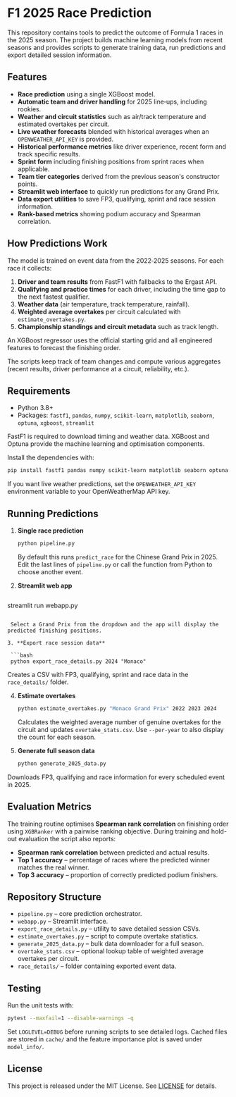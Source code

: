 # F1 2025 Race Prediction

This repository contains tools to predict the outcome of Formula&nbsp;1 races in the 2025 season. The project builds machine learning models from recent seasons and provides scripts to generate training data, run predictions and export detailed session information.

## Features

- **Race prediction** using a single XGBoost model.
- **Automatic team and driver handling** for 2025 line‑ups, including rookies.
- **Weather and circuit statistics** such as air/track temperature and estimated overtakes per circuit.
- **Live weather forecasts** blended with historical averages when an `OPENWEATHER_API_KEY` is provided.
- **Historical performance metrics** like driver experience, recent form and track specific results.
- **Sprint form** including finishing positions from sprint races when applicable.
- **Team tier categories** derived from the previous season's constructor points.
- **Streamlit web interface** to quickly run predictions for any Grand Prix.
- **Data export utilities** to save FP3, qualifying, sprint and race session information.
- **Rank-based metrics** showing podium accuracy and Spearman correlation.

## How Predictions Work

The model is trained on event data from the 2022‑2025 seasons. For each race it collects:

1. **Driver and team results** from FastF1 with fallbacks to the Ergast API.
2. **Qualifying and practice times** for each driver, including the time gap to the next fastest qualifier.
3. **Weather data** (air temperature, track temperature, rainfall).
4. **Weighted average overtakes** per circuit calculated with `estimate_overtakes.py`.
5. **Championship standings and circuit metadata** such as track length.

An XGBoost regressor uses the official starting grid and all engineered features to forecast the finishing order.

The scripts keep track of team changes and compute various aggregates (recent results, driver performance at a circuit, reliability, etc.).

## Requirements

- Python 3.8+
- Packages: `fastf1`, `pandas`, `numpy`, `scikit-learn`, `matplotlib`, `seaborn`, `optuna`, `xgboost`, `streamlit`

FastF1 is required to download timing and weather data. XGBoost and Optuna provide the machine learning and optimisation components.

Install the dependencies with:

```bash
pip install fastf1 pandas numpy scikit-learn matplotlib seaborn optuna xgboost streamlit
```
If you want live weather predictions, set the `OPENWEATHER_API_KEY` environment variable to your OpenWeatherMap API key.

## Running Predictions

1. **Single race prediction**

   ```bash
   python pipeline.py
   ```

   By default this runs `predict_race` for the Chinese Grand Prix in 2025. Edit the last lines of `pipeline.py` or call the function from Python to choose another event.

2. **Streamlit web app**

   ```bash
  streamlit run webapp.py
  ```

   Select a Grand Prix from the dropdown and the app will display the predicted finishing positions.

3. **Export race session data**

   ```bash
   python export_race_details.py 2024 "Monaco"
   ```

   Creates a CSV with FP3, qualifying, sprint and race data in the `race_details/` folder.

4. **Estimate overtakes**

   ```bash
   python estimate_overtakes.py "Monaco Grand Prix" 2022 2023 2024
   ```

   Calculates the weighted average number of genuine overtakes for the circuit and updates `overtake_stats.csv`. Use `--per-year` to also display the count for each season.

5. **Generate full season data**

   ```bash
   python generate_2025_data.py
   ```

Downloads FP3, qualifying and race information for every scheduled event in 2025.

## Evaluation Metrics

The training routine optimises **Spearman rank correlation** on finishing order
using ``XGBRanker`` with a pairwise ranking objective. During training and
hold-out evaluation the script also reports:

- **Spearman rank correlation** between predicted and actual results.
- **Top 1 accuracy** – percentage of races where the predicted winner matches the real winner.
- **Top 3 accuracy** – proportion of correctly predicted podium finishers.

## Repository Structure

- `pipeline.py` – core prediction orchestrator.
- `webapp.py` – Streamlit interface.
- `export_race_details.py` – utility to save detailed session CSVs.
- `estimate_overtakes.py` – script to compute overtake statistics.
- `generate_2025_data.py` – bulk data downloader for a full season.
 - `overtake_stats.csv` – optional lookup table of weighted average overtakes per circuit.
- `race_details/` – folder containing exported event data.

## Testing

Run the unit tests with:

```bash
pytest --maxfail=1 --disable-warnings -q
```

Set `LOGLEVEL=DEBUG` before running scripts to see detailed logs. Cached files
are stored in `cache/` and the feature importance plot is saved under
`model_info/`.

## License

This project is released under the MIT License. See [LICENSE](LICENSE) for details.
